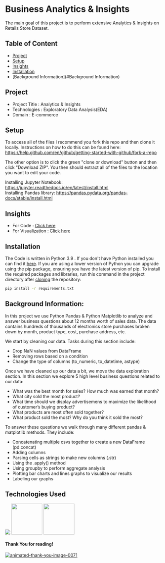 
# Business Analytics & Insights
The main goal of this project is to perform extensive Analytics & Insights on Retails Store Dataset.  

## Table of Content
  * [Project](#project)
  * [Setup](#setup)
  * [Insights](#insights)
  * [Installation](#installation)
  * [Background Information](#Background Information)

## Project
* Project Title : Analytics & Insights
* Technologies : Exploratory Data Analysis(EDA)
* Domain : E-commerce

## Setup

To access all of the files I recommend you fork this repo and then clone it locally. Instructions on how to do this can be found here: https://help.github.com/en/github/getting-started-with-github/fork-a-repo

The other option is to click the green "clone or download" button and then click "Download ZIP". You then should extract all of the files to the location you want to edit your code.

Installing Jupyter Notebook: https://jupyter.readthedocs.io/en/latest/install.html <br/>
Installing Pandas library: https://pandas.pydata.org/pandas-docs/stable/install.html

## Insights
* For Code : [Click here](https://drive.google.com/file/d/1X-Kug6C2FP67yzAfdSQLwXMtWeX7Ouii/view?usp=sharing)
* For Visualization : [Click here](https://public.tableau.com/app/profile/vaishno.kumar/viz/InsightsVisualization/Dashboard1?publish=yes)


## Installation
The Code is written in Python 3.9 . If you don't have Python installed you can find it [here](https://www.python.org/downloads/). If you are using a lower version of Python you can upgrade using the pip package, ensuring you have the latest version of pip. To install the required packages and libraries, run this command in the project directory after [cloning](https://www.howtogeek.com/451360/how-to-clone-a-github-repository/) the repository:
```bash
pip install -r requirements.txt
```

## Background Information:
In this project we use Python Pandas & Python Matplotlib to analyze and answer business questions about 12 months worth of sales data. The data contains hundreds of thousands of electronics store purchases broken down by month, product type, cost, purchase address, etc. 

We start by cleaning our data. Tasks during this section include:
- Drop NaN values from DataFrame
- Removing rows based on a condition
- Change the type of columns (to_numeric, to_datetime, astype)

Once we have cleaned up our data a bit, we move the data exploration section. In this section we explore 5 high level business questions related to our data:
- What was the best month for sales? How much was earned that month?
- What city sold the most product?
- What time should we display advertisemens to maximize the likelihood of customer’s buying product?
- What products are most often sold together?
- What product sold the most? Why do you think it sold the most?

To answer these questions we walk through many different pandas & matplotlib methods. They include:
- Concatenating multiple csvs together to create a new DataFrame (pd.concat)
- Adding columns
- Parsing cells as strings to make new columns (.str)
- Using the .apply() method
- Using groupby to perform aggregate analysis
- Plotting bar charts and lines graphs to visualize our results
- Labeling our graphs

## Technologies Used

![](https://forthebadge.com/images/badges/made-with-python.svg)
[<img target="_blank" src="https://img.icons8.com/color/48/000000/tableau-software.png" width=100>](https://www.tableau.com/)
[<img target="_blank" src="[https://img.icons8.com/color/48/000000/tableau-software.png]" width=100>](https://pandas.pydata.org/)

#### Thank You for reading!
<a href="https://www.animatedimages.org/cat-thank-you-466.htm"><img src="https://www.animatedimages.org/data/media/466/animated-thank-you-image-0071.gif" border="0" alt="animated-thank-you-image-0071" /></a>
